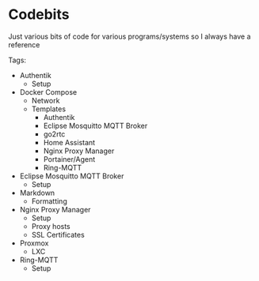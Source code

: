 # Codebits
Just various bits of code for various programs/systems so I always have a reference

Tags:
- Authentik
    - Setup
- Docker Compose
    - Network
    - Templates
        - Authentik
        - Eclipse Mosquitto MQTT Broker
        - go2rtc
        - Home Assistant
        - Nginx Proxy Manager
        - Portainer/Agent
        - Ring-MQTT
- Eclipse Mosquitto MQTT Broker
    - Setup
- Markdown
    - Formatting
- Nginx Proxy Manager
    - Setup
    - Proxy hosts
    - SSL Certificates
- Proxmox
    - LXC
- Ring-MQTT
    - Setup